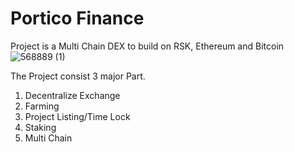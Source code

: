 # Portico Finance
Project is a Multi Chain DEX to build on RSK, Ethereum and Bitcoin
![568889 (1)](https://user-images.githubusercontent.com/83122757/137775647-53b3f812-0525-4990-9177-4d8ecc29b335.png)

The Project consist 3 major Part.
1. Decentralize Exchange
2. Farming
3. Project Listing/Time Lock
4. Staking
5. Multi Chain
